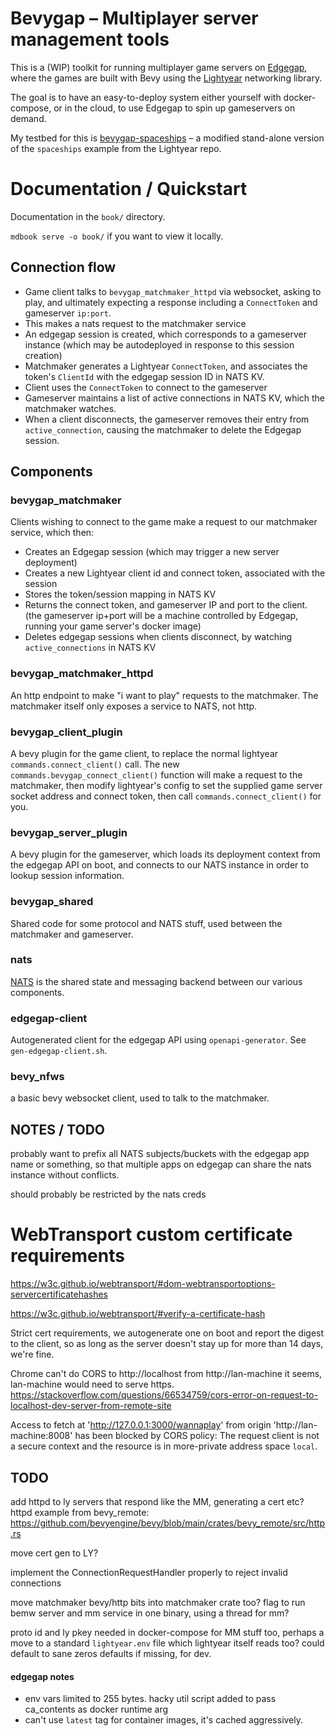 # Bevygap – Multiplayer server management tools

This is a (WIP) toolkit for running multiplayer game servers on [Edgegap](https://edgegap.com), where the games are
built with Bevy using the [Lightyear](https://crates.io/crates/lightyear) networking library.

The goal is to have an easy-to-deploy system either yourself with docker-compose, or in the cloud,
to use Edgegap to spin up gameservers on demand. 

My testbed for this is [bevygap-spaceships](https://github.com/RJ/bevygap-spaceships) – a modified
stand-alone version of the `spaceships` example from the Lightyear repo.


# Documentation / Quickstart

Documentation in the `book/` directory.

`mdbook serve -o book/` if you want to view it locally.


## Connection flow

* Game client talks to `bevygap_matchmaker_httpd` via websocket, asking to play, and ultimately expecting a response including a `ConnectToken` and gameserver `ip:port`.
* This makes a nats request to the matchmaker service
* An edgegap session is created, which corresponds to a gameserver instance (which may be autodeployed in response to this session creation)
* Matchmaker generates a Lightyear `ConnectToken`, and associates the token's `ClientId` with the edgegap session ID in NATS KV.
* Client uses the `ConnectToken` to connect to the gameserver
* Gameserver maintains a list of active connections in NATS KV, which the matchmaker watches.
* When a client disconnects, the gameserver removes their entry from `active_connection`, causing the matchmaker to delete the Edgegap session.

## Components

### bevygap_matchmaker

Clients wishing to connect to the game make a request to our matchmaker service, which then:

* Creates an Edgegap session (which may trigger a new server deployment)
* Creates a new Lightyear client id and connect token, associated with the session
* Stores the token/session mapping in NATS KV
* Returns the connect token, and gameserver IP and port to the client.
  (the gameserver ip+port will be a machine controlled by Edgegap, running your game server's docker image)
* Deletes edgegap sessions when clients disconnect, by watching `active_connections` in NATS KV

### bevygap_matchmaker_httpd

An http endpoint to make "i want to play" requests to the matchmaker.
The matchmaker itself only exposes a service to NATS, not http.

### bevygap_client_plugin

A bevy plugin for the game client, to replace the normal lightyear `commands.connect_client()` call.
The new `commands.bevygap_connect_client()` function will make a request to the matchmaker, then modify lightyear's config to set the supplied
game server socket address and connect token, then call `commands.connect_client()` for you.

### bevygap_server_plugin

A bevy plugin for the gameserver, which loads its deployment context from the edgegap API on boot,
and connects to our NATS instance in order to lookup session information. 

### bevygap_shared

Shared code for some protocol and NATS stuff, used between the matchmaker and gameserver.

### nats

[NATS](https://nats.io/) is the shared state and messaging backend between our various components.

### edgegap-client

Autogenerated client for the edgegap API using `openapi-generator`. See `gen-edgegap-client.sh`.

### bevy_nfws

a basic bevy websocket client, used to talk to the matchmaker.

## NOTES / TODO

probably want to prefix all NATS subjects/buckets with the edgegap app name or something, so that
multiple apps on edgegap can share the nats instance without conflicts.

should probably be restricted by the nats creds

# WebTransport custom certificate requirements

https://w3c.github.io/webtransport/#dom-webtransportoptions-servercertificatehashes

https://w3c.github.io/webtransport/#verify-a-certificate-hash

Strict cert requirements, we autogenerate one on boot and report the digest to the client, so
as long as the server doesn't stay up for more than 14 days, we're fine.

Chrome can't do CORS to http://localhost from http://lan-machine it seems, lan-machine would need to serve https.
https://stackoverflow.com/questions/66534759/cors-error-on-request-to-localhost-dev-server-from-remote-site

Access to fetch at 'http://127.0.0.1:3000/wannaplay' from origin 'http://lan-machine:8008' has been blocked by CORS policy: The request client is not a secure context and the resource is in more-private address space `local`.

## TODO

add httpd to ly servers that respond like the MM, generating a cert etc?
httpd example from bevy_remote:
https://github.com/bevyengine/bevy/blob/main/crates/bevy_remote/src/http.rs

move cert gen to LY?

implement the ConnectionRequestHandler properly to reject invalid connections

move matchmaker bevy/http bits into matchmaker crate too? flag to run bemw server and mm service in one binary, using a thread for mm?

proto id and ly pkey needed in docker-compose for MM stuff too, perhaps a move to a standard `lightyear.env` file which lightyear itself reads too? could default to sane zeros defaults if missing, for dev.

#### edgegap notes

* env vars limited to 255 bytes. hacky util script added to pass ca_contents as docker runtime arg
* can't use `latest` tag for container images, it's cached aggressively.

